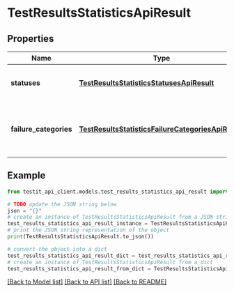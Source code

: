 # TestResultsStatisticsApiResult


## Properties

Name | Type | Description | Notes
------------ | ------------- | ------------- | -------------
**statuses** | [**TestResultsStatisticsStatusesApiResult**](TestResultsStatisticsStatusesApiResult.md) | Test results counts aggregated by outcome | [readonly] 
**failure_categories** | [**TestResultsStatisticsFailureCategoriesApiResult**](TestResultsStatisticsFailureCategoriesApiResult.md) | Test results counts aggregated by result failure categories | [readonly] 

## Example

```python
from testit_api_client.models.test_results_statistics_api_result import TestResultsStatisticsApiResult

# TODO update the JSON string below
json = "{}"
# create an instance of TestResultsStatisticsApiResult from a JSON string
test_results_statistics_api_result_instance = TestResultsStatisticsApiResult.from_json(json)
# print the JSON string representation of the object
print(TestResultsStatisticsApiResult.to_json())

# convert the object into a dict
test_results_statistics_api_result_dict = test_results_statistics_api_result_instance.to_dict()
# create an instance of TestResultsStatisticsApiResult from a dict
test_results_statistics_api_result_from_dict = TestResultsStatisticsApiResult.from_dict(test_results_statistics_api_result_dict)
```
[[Back to Model list]](../README.md#documentation-for-models) [[Back to API list]](../README.md#documentation-for-api-endpoints) [[Back to README]](../README.md)



